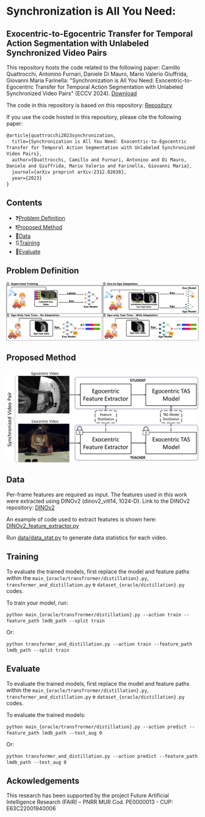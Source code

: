 # Synchronization is All You Need:
## Exocentric-to-Egocentric Transfer for Temporal Action Segmentation with Unlabeled Synchronized Video Pairs
This repository hosts the code related to the following paper:
Camillo Quattrocchi, Antonino Furnari, Daniele Di Mauro, Mario Valerio Giuffrida, Giovanni Maria Farinella: "Synchronization is All You Need: Exocentric-to-Egocentric Transfer for Temporal Action Segmentation with Unlabeled Synchronized Video Pairs" (ECCV 2024). [Download](https://arxiv.org/pdf/2312.02638)

The code in this repository is based on this repository: [Repository](https://github.com/assembly-101/assembly101-temporal-action-segmentation)

If you use the code hosted in this repository, please cite the following paper: 
```
@article{quattrocchi2023synchronization,
  title={Synchronization is All You Need: Exocentric-to-Egocentric Transfer for Temporal Action Segmentation with Unlabeled Synchronized Video Pairs},
  author={Quattrocchi, Camillo and Furnari, Antonino and Di Mauro, Daniele and Giuffrida, Mario Valerio and Farinella, Giovanni Maria},
  journal={arXiv preprint arXiv:2312.02638},
  year={2023}
}
```
## Contents
* ❓[Problem Definition](#problem-definition)
* ❗[Proposed Method](#proposed-method)
* 🥽[Data](#data)
* 🔃[Training](#training)
* 🏅[Evaluate](#evaluate)

## Problem Definition
![](https://github.com/fpv-iplab/synchronization-is-all-you-need/blob/main/assets/problem_definition.png?raw=true)
## Proposed Method
![](https://github.com/fpv-iplab/synchronization-is-all-you-need/blob/main/assets/proposed_method.png?raw=true)

## Data
Per-frame features are required as input. The features used in this work were extracted using DINOv2 (dinov2_vitl14, 1024-D). Link to the DINOv2 repository: [DINOv2](https://github.com/facebookresearch/dinov2/tree/main)

An example of code used to extract features is shown here: [DINOv2_feature_extractor.py](https://github.com/fpv-iplab/synchronization-is-all-you-need/blob/main/DINOv2_feature_extractor.py)

Run [data/data_stat.py](https://github.com/fpv-iplab/synchronization-is-all-you-need/blob/main/data/data_stat.py) to generate data statistics for each video.

## Training
To evaluate the trained models, first replace the model and feature paths within the `main_{oracle/transfrormer/distillation}.py`, `transformer_and_distillation.py` e `dataset_{oracle/distillation}.py` codes.

To train your model, run:
```
python main_{oracle/transfrormer/distillation}.py --action train --feature_path lmdb_path --split train
```
Or:
```
python transformer_and_distillation.py --action train --feature_path lmdb_path --split train
```

## Evaluate
To evaluate the trained models, first replace the model and feature paths within the `main_{oracle/transfrormer/distillation}.py`, `transformer_and_distillation.py` e `dataset_{oracle/distillation}.py` codes.

To evaluate the trained models:
```
python main_{oracle/transfrormer/distillation}.py --action predict --feature_path lmdb_path --test_aug 0
```
Or:
```
python transformer_and_distillation.py --action predict --feature_path lmdb_path --test_aug 0
```
## Ackowledgements
This research has been supported by the project Future Artificial Intelligence Research (FAIR) – PNRR MUR Cod. PE0000013 - CUP: E63C22001940006
